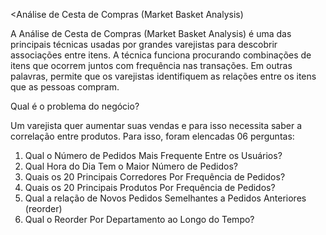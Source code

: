 <Análise de Cesta de Compras (Market Basket Analysis) 

A Análise de Cesta de Compras (Market Basket Analysis) é uma das principais técnicas usadas por grandes varejistas para descobrir associações entre itens. A técnica funciona procurando combinações de itens que ocorrem juntos com frequência nas transações. Em outras palavras, permite que os varejistas identifiquem as relações entre os itens que as pessoas compram.

Qual é o problema do negócio?

Um varejista quer aumentar suas vendas e para isso necessita saber a correlação entre produtos. Para isso, foram elencadas 06 perguntas:

1) Qual o Número de Pedidos Mais Frequente Entre os Usuários?
2) Qual Hora do Dia Tem o Maior Número de Pedidos?
3) Quais os 20 Principais Corredores Por Frequência de Pedidos?
4) Quais os 20 Principais Produtos Por Frequência de Pedidos?
5) Qual a relação de Novos Pedidos Semelhantes a Pedidos Anteriores (reorder)
6) Qual o Reorder Por Departamento ao Longo do Tempo?